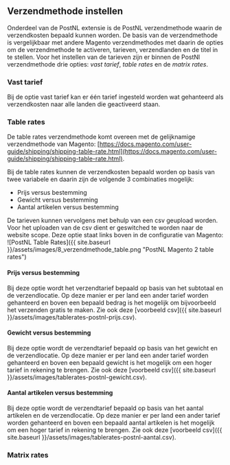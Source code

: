 ## Verzendmethode instellen
Onderdeel van de PostNL extensie is de PostNL verzendmethode waarin de verzendkosten bepaald kunnen worden. De basis van de verzendmethode is vergelijkbaar met andere Magento verzendmethodes met daarin de opties om de verzendmethode te activeren, tarieven, verzendlanden en de titel in te stellen.
Voor het instellen van de tarieven zijn er binnen de PostNl verzendmethode drie opties: <em>vast tarief</em>, <em>table rates</em> en de <em>matrix rates</em>.
### Vast tarief
Bij de optie vast tarief kan er één tarief ingesteld worden wat gehanteerd als verzendkosten naar alle landen die geactiveerd staan.

### Table rates
De table rates verzendmethode komt overeen met de gelijknamige verzendmethode van Magento: [https://docs.magento.com/user-guide/shipping/shipping-table-rate.html](https://docs.magento.com/user-guide/shipping/shipping-table-rate.html).

Bij de table rates kunnen de verzendkosten bepaald worden op basis van twee variabele en daarin zijn de volgende 3 combinaties mogelijk:
- Prijs versus bestemming
- Gewicht versus bestemming
- Aantal artikelen versus bestemming

De tarieven kunnen vervolgens met behulp van een csv geupload worden. Voor het uploaden van de csv dient er geswitched te worden naar de website scope. Deze optie staat links boven in de configuratie van Magento:
![PostNL Table Rates]({{ site.baseurl }}/assets/images/8_verzendmethode_table.png "PostNL Magento 2 table rates")

#### Prijs versus bestemming
Bij deze optie wordt het verzendtarief bepaald op basis van het subtotaal en de verzendlocatie. Op deze manier er per land een ander tarief worden gehanteerd en boven een bepaald bedrag is het mogelijk om bijvoorbeeld het verzenden gratis te maken. 
Zie ook deze [voorbeeld csv]({{ site.baseurl }}/assets/images/tablerates-postnl-prijs.csv).

#### Gewicht versus bestemming
Bij deze optie wordt de verzendtarief bepaald op basis van het gewicht en de verzendlocatie. Op deze manier er per land een ander tarief worden gehanteerd en boven een bepaald gewicht is het mogelijk om een hoger tarief in rekening te brengen.
Zie ook deze [voorbeeld csv]({{ site.baseurl }}/assets/images/tablerates-postnl-gewicht.csv).

#### Aantal artikelen versus bestemming
Bij deze optie wordt de verzendtarief bepaald op basis van het aantal artikelen en de verzendlocatie. Op deze manier er per land een ander tarief worden gehanteerd en boven een bepaald aantal artikelen is het mogelijk om een hoger tarief in rekening te brengen.
Zie ook deze [voorbeeld csv]({{ site.baseurl }}/assets/images/tablerates-postnl-aantal.csv).

### Matrix rates